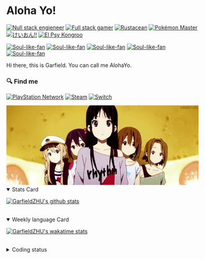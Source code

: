 # Aloha Yo!

[![Null stack engieneer](https://img.shields.io/badge/-Null_stack_engineer-a890f0)](https://github.com/GarfieldZHU)
[![Full stack gamer](https://img.shields.io/badge/-Full_stack_gamer-78c850)](https://steamcommunity.com/profiles/76561198092274492/)
[![Rustacean](https://img.shields.io/badge/-Rustacean-f74c00)](https://www.rust-lang.org/)
[![Pokémon Master](https://img.shields.io/badge/-Pokémon_Master-f8d030)](https://www.pokemon.com/us/pokedex/)
[![けいおん!!](https://img.shields.io/badge/-けいおん!!-f85888)](https://ja.wikipedia.org/wiki/%E6%94%BE%E8%AA%B2%E5%BE%8C%E3%83%86%E3%82%A3%E3%83%BC%E3%82%BF%E3%82%A4%E3%83%A0_(%E3%82%A2%E3%83%AB%E3%83%90%E3%83%A0))
[![El Psy Kongroo](https://img.shields.io/badge/-El_Psy_Kongroo-6890f0)](https://mzh.moegirl.org.cn/zh-hans/El_psy_congroo)


[![Soul-like-fan](https://img.shields.io/badge/-Untarnished-ef8b09)](https://store.steampowered.com/app/1245620/ELDEN_RING/)
[![Soul-like-fan](https://img.shields.io/badge/-A_Good_Hunter-9A1818)](https://store.playstation.com/zh-hans-hk/product/HP9000-CUSA03023_00-BLOODBORNE0000AS)
[![Soul-like-fan](https://img.shields.io/badge/-The_Ashen_One-a3a3a2)](https://store.steampowered.com/app/374320/DARK_SOULS_III)
[![Soul-like-fan](https://img.shields.io/badge/-An_Undead-b5674b)](https://store.steampowered.com/app/570940/DARK_SOULS_REMASTERED)
[![Soul-like-fan](https://img.shields.io/badge/-Sekiro-642927)](https://store.steampowered.com/app/814380/Sekiro_Shadows_Die_Twice__GOTY_Edition)


Hi there, this is Garfield. You can call me AlohaYo. 

### :mag: Find me

[![PlayStation Network](https://img.shields.io/badge/AlohaYo_Z-%230070D1.svg?style=for-the-badge&logo=Playstation&logoColor=white)](https://psnprofiles.com/alohayo_)
[![Steam](https://img.shields.io/badge/steam-%23000000.svg?style=for-the-badge&logo=steam&logoColor=white)](https://steamcommunity.com/profiles/76561198092274492)
[![Switch](https://img.shields.io/badge/SW_7050_4176_3344-E60012?style=for-the-badge&logo=nintendo-switch&logoColor=white)]()

<img width="640" src="https://raw.githubusercontent.com/GarfieldZHU/GarfieldZHU/master/assets/k-on-5.webp" />


<details open>
<summary>Stats Card</summary>
 
[![GarfieldZHU's github stats](https://github-readme-stats.vercel.app/api?username=GarfieldZHU&show_icons=true&theme=tokyonight)](https://github.com/anuraghazra/github-readme-stats)
 
</details>

<br/>

<details open>
<summary>Weekly language Card</summary>
 
[![GarfieldZHU's wakatime stats](https://github-readme-stats.vercel.app/api/wakatime?username=AlohaYo&theme=nightowl&layout=compact)](https://github.com/GarfieldZHU/GarfieldZHU)


<br/>

</details>

<details>

<summary>Coding status</summary>

<br/>

<!--START_SECTION:waka-->
**🐱 My GitHub Data** 

> 🏆 279 Contributions in the Year 2022
 > 
> 📦 486.7 kB Used in GitHub's Storage 
 > 
> 🚫 Not Opted to Hire
 > 
> 📜 67 Public Repositories 
 > 
> 🔑 36 Private Repositories  
 > 

 Last Updated on 26/06/2022 18:41:08 UTC
<!--END_SECTION:waka-->

</details>
